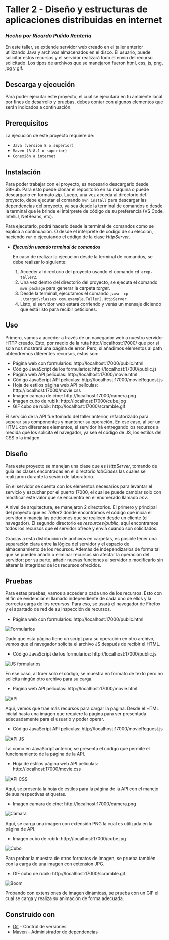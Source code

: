 # **Taller 2 - Diseño y estructuras de aplicaciones distribuidas en internet**
### *Hecho por Ricardo Pulido Renteria*

En este taller, se extiende servidor web creado en el taller anterior utilizando Java y archivos almacenados en el disco.
El usuario, puede solicitar estos recursos y el servidor realizará todo el envío del recurso solicitado. Los tipos de archivos que se manejaron fueron html, css, js, png, jpg y gif.

## **Descarga y ejecución**

Para poder ejecutar este proyecto, el cual se ejecutará en tu ambiente local por fines de desarrollo y pruebas, debes contar con algunos elementos que serán indicados a continuación.


## **Prerequisitos**

La ejecución de este proyecto requiere de:
- `Java (versión 8 o superior)`
- `Maven (3.8.1 o superior)`
- `Conexión a internet`


## **Instalación**

Para poder trabajar con el proyecto, es necesario descargarlo desde GitHub. Para esto puede clonar el repositorio en su máquina o puede descargarlo en formato zip. Luego, una vez acceda al directorio del proyecto, debe ejecutar el comando `mvn install` para descargar las dependencias del proyecto, ya sea desde la terminal de comandos o desde la terminal que le brinde el intérprete de código de su preferencia (VS Code, IntelliJ, NetBeans, etc).

Para ejecutarlo, podrá hacerlo desde la terminal de comandos como se explica a continuación. O desde el intérprete de código de su elección, haciendo `run` o ejecutando el código de la clase _HttpServer_.


- **_Ejecución usando terminal de comandos_**
  
  En caso de realizar la ejecución desde la terminal de comandos, se debe realizar lo siguiente:
  1. Acceder al directorio del proyecto usando el comando `cd arep-taller2`.
  2. Una vez dentro del directorio del proyecto, se ejecuta el comando `mvn package` para generar la carpeta _target_.
  3. Desde la terminal, ejecutamos el comando `java -cp .\target\classes com.example.Taller2.HttpServer`.
  4. Listo, el servidor web estará corriendo y verás un mensaje diciendo que está listo para recibir peticiones.


## **Uso**

Primero, vamos a acceder  a través de un navegador web a nuestro servidor HTTP creado. Esto, por medio de la ruta http://localhost:17000/ que por si sola nos mostrará una página de error. Pero, si añadimos elementos al path obtendremos diferentes recursos, estos son:

+ Página web con formularios: http://localhost:17000/public.html
+ Código JavaScript de los formularios: http://localhost:17000/public.js
+ Página web API películas: http://localhost:17000/movie.html
+ Código JavaScript API películas: http://localhost:17000/movieRequest.js
+ Hoja de estilos página web API películas: http://localhost:17000/movie.css
+ Imagen camara de cine:  http://localhost:17000/camera.png
+ Imagen cubo de rubik: http://localhost:17000/cube.jpg
+ GIF cubo de rubik: http://localhost:17000/scramble.gif

El servicio de la API fue tomado del taller anterior, refactorizado para separar sus componentes y mantener su operación. En ese caso, al ser un HTML con diferentes elementos, el servidor irá entregando los recursos a medida que los solicita el navegador, ya sea el código de JS, los estilos del CSS o la imágen.

## **Diseño**

Para este proyecto se manejan una clase que es _HttpServer_, tomando de guía las clases encontradas en el directorio _labClases_ las cuales se realizaron durante la sesión de laboratorio.

En el servidor se cuenta con los elementos necesarios para levantar el servicio y escuchar por el puerto 17000, el cual se puede cambiar solo con modificar este valor que se encuentra en el enumerado llamado _env_.

A nivel de arquitectura, se manejaron 2 directorios. El primero y principal del proyecto que es _Taller2_ donde encontramos el código que inicia el servidor y maneja las peticiones que se realicen desde un cliente (el navegador). El segundo directorio es _resources/public_, aquí encontramos todos los recursos que el servidor ofrece y envía cuando son solicitados.

Gracias a esta distribución de archivos en carpetas, es posible tener una separación clara entre la lógica del servidor y el espacio de almacenamiento de los recursos. Además de independizarlos de forma tal que se pueden añadir o eliminar recursos sin afectar la operación del servidor; por su parte, añadir nuevas funciones al servidor o modificarlo sin alterar la integridad de los recursos ofrecidos.

## **Pruebas**

Para estas pruebas, vamos a acceder a cada uno de los recursos. Esto con el fin de evidenciar el llamado independiente de cada uno de ellos y la correcta carga de los recursos. Para eso, se usará el navegador de Firefox y el apartado de red de su inspección de recursos.

+ Página web con formularios: http://localhost:17000/public.html

![Formularios](<Imágenes README/image.png>)

Dado que esta página tiene un script para su operación en otro archivo, vemos que el navegador solicita el archivo JS después de recibir el HTML.

+ Código JavaScript de los formularios: http://localhost:17000/public.js

![JS formularios](<Imágenes README/image-1.png>)

En ese caso, al traer solo el código, se muestra en formato de texto pero no solicita ningún otro archivo para su carga.

+ Página web API películas: http://localhost:17000/movie.html

![API](<Imágenes README/image-5.png>)

Aquí, vemos que trae más recursos para cargar la página. Desde el HTML inicial hasta una imágen que requiere la página para ser presentada adecuadamente para el usuario y poder operar.

+ Código JavaScript API películas: http://localhost:17000/movieRequest.js

![API JS](<Imágenes README/image-3.png>)

Tal como en JavaScript anterior, se presenta el código que permite el funcionamiento de la página de la API.

+ Hoja de estilos página web API películas: http://localhost:17000/movie.css

![API CSS](<Imágenes README/image-4.png>)

Aquí, se presenta la hoja de estilos para la página de la API con el manejo de sus respectivas etiquetas.

+ Imagen camara de cine:  http://localhost:17000/camera.png

![Camara](<Imágenes README/image-6.png>)

Aquí, se carga una imagen con extensión PNG la cual es utilizada en la página de API.

+ Imagen cubo de rubik: http://localhost:17000/cube.jpg

![Cubo](<Imágenes README/image-8.png>)

Para probar la muestra de otros formatos de imagen, se prueba también con la carga de una imagen con extension JPG.

+ GIF cubo de rubik: http://localhost:17000/scramble.gif

![Boom](<Imágenes README/image-9.png>)

Probando con extensiones de imagen dinámicas, se prueba con un GIF el cual se carga y realiza su animación de forma adecuada.


## **Construido con**
  - [Git](https://git-scm.com) - Control de versiones
  - [Maven](https://maven.apache.org) - Administrador de dependencias